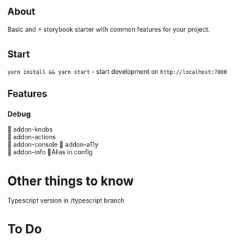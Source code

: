## About

Basic and ⚡ storybook starter with common features for your project.

## Start

`yarn install && yarn start` - start development on `http://localhost:7000`

## Features

### Debug

🔹 addon-knobs  
🔀 addon-actions  
🔹 addon-console
🔸 addon-a11y  
📄 addon-info
🔸Alias in config

# Other things to know

Typescript version in /typescript branch

# To Do
